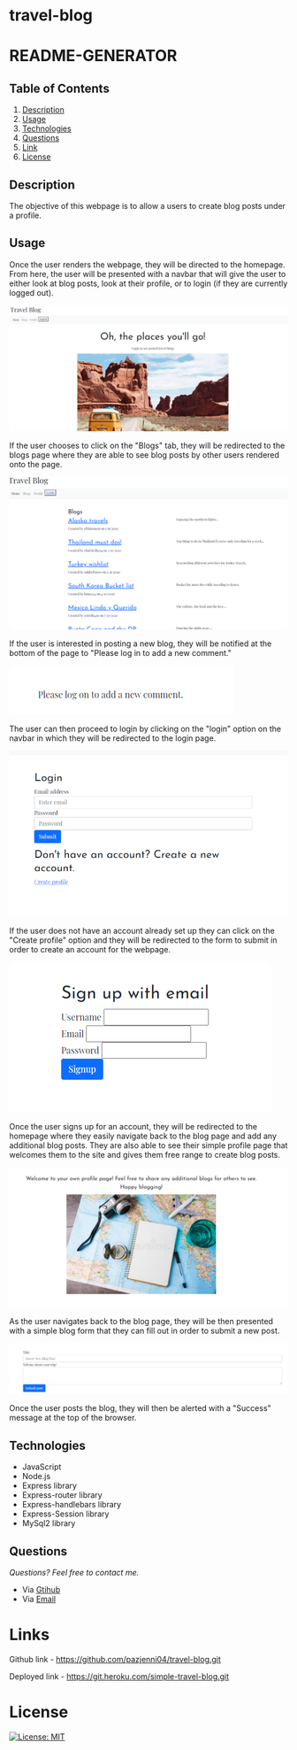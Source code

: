# travel-blog

# README-GENERATOR

## **Table of Contents**

1. [Description](#description)
2. [Usage](#usage)
3. [Technologies](#technologies)
4. [Questions](#questions)
5. [Link](#links)
6. [License](#license)

## **Description**

The objective of this webpage is to allow a users to create blog posts under a profile.

## **Usage**

Once the user renders the webpage, they will be directed to the homepage. From here, the user will be presented with a navbar that will give the user to either look at blog posts, look at their profile, or to login (if they are currently logged out).

![The following image shows the homepage once the site is rendered](https://raw.githubusercontent.com/pazjenni04/travel-blog/main/public/images/homepage-img.PNG)

If the user chooses to click on the "Blogs" tab, they will be redirected to the blogs page where they are able to see blog posts by other users rendered onto the page.

![The following image shows the blog page](https://raw.githubusercontent.com/pazjenni04/travel-blog/main/public/images/blog-page.PNG)

If the user is interested in posting a new blog, they will be notified at the bottom of the page to "Please log in to add a new comment."

![The following image shows the message posted to enter a new blog post](https://raw.githubusercontent.com/pazjenni04/travel-blog/main/public/images/add-comment.PNG)

The user can then proceed to login by clicking on the "login" option on the navbar in which they will be redirected to the login page.

![The following image shows the login page](https://raw.githubusercontent.com/pazjenni04/travel-blog/main/public/images/login-page.PNG)

If the user does not have an account already set up they can click on the "Create profile" option and they will be redirected to the form to submit in order to create an account for the webpage.

![The following image shows the sign up form](https://raw.githubusercontent.com/pazjenni04/travel-blog/main/public/images/sign-up.PNG)

Once the user signs up for an account, they will be redirected to the homepage where they easily navigate back to the blog page and add any additional blog posts. They are also able to see their simple profile page that welcomes them to the site and gives them free range to create blog posts.

![The following image shows the profile page](https://raw.githubusercontent.com/pazjenni04/travel-blog/main/public/images/profile-page.PNG)

As the user navigates back to the blog page, they will be then presented with a simple blog form that they can fill out in order to submit a new post.

![The following image shows the blog post form](https://raw.githubusercontent.com/pazjenni04/travel-blog/main/public/images/new-blog.PNG)

Once the user posts the blog, they will then be alerted with a "Success" message at the top of the browser.

## **Technologies**

- JavaScript
- Node.js
- Express library
- Express-router library
- Express-handlebars library
- Express-Session library
- MySql2 library

## **Questions**

_Questions? Feel free to contact me._

- Via [Gtihub](https://github.com/pazjenni04)
- Via [Email](pazjenni1331@gmail.com)

# Links

Github link - https://github.com/pazjenni04/travel-blog.git

Deployed link - https://git.heroku.com/simple-travel-blog.git

# License

[![License: MIT](https://img.shields.io/badge/License-MIT-yellow.svg)](https://opensource.org/licenses/MIT)
